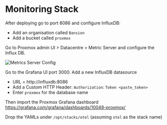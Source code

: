# Monitoring Stack
After deploying go to port 8086 and configure InfluxDB:
- Add an organisation called `Bansion`
- Add a bucket called `proxmox`

Go to Proxmox admin UI > Datacentre > Metric Server and configure the Influx DB.

![Metrics Server Config](proxmox-metrics-server)

Go to the Grafana UI port 3000. Add a new InfluxDB datasource
- URL = http://influxdb:8086
- Add a Custom HTTP Header: `Authorization`: `Token <paste_token>`
- Enter `proxmox` for the database name

Then import the Proxmox Grafana dashboard https://grafana.com/grafana/dashboards/10048-proxmox/

Drop the YAMLs under `/opt/stacks/otel` (assuming `otel` as the stack name)

